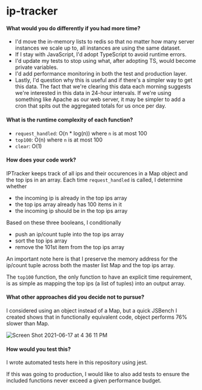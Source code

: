 # ip-tracker

#### What would you do differently if you had more time?

* I'd move the in-memory lists to redis so that no matter how many server instances we scale up to, all instances are using the same dataset.
* If I stay with JavaScript, I'd adopt TypeScript to avoid runtime errors.
* I'd update my tests to stop using what, after adopting TS, would become private variables.
* I'd add performance monitoring in both the test and production layer.
* Lastly, I'd question why this is useful and if there's a simpler way to get this data. The fact that we're clearing this data each morning suggests we're interested in this data in 24-hour intervals. If we're using something like Apache as our web server, it may be simpler to add a cron that spits out the aggregated totals for us once per day.

#### What is the runtime complexity of each function?

* `request_handled`: O(n * log(n)) where `n` is at most 100
* `top100`: O(n) where `n` is at most 100
* `clear`: O(1)

#### How does your code work?

IPTracker keeps track of all ips and their occurences in a Map object and the top ips in an array.
Each time `request_handled` is called, I determine whether
* the incoming ip is already in the top ips array
* the top ips array already has 100 items in it
* the incoming ip should be in the top ips array

Based on these three booleans, I conditionally
* push an ip/count tuple into the top ips array
* sort the top ips array
* remove the 101st item from the top ips array

An important note here is that I preserve the memory address for the ip/count tuple across both the master list Map and the top ips array.

The `top100` function, the only function to have an explicit time requirement, is as simple as mapping the top ips (a list of tuples) into an output array.

#### What other approaches did you decide **not** to pursue?

I considered using an object instead of a Map, but a quick JSBench I created shows that in functionally equivalent code, object performs 76% slower than Map.

![Screen Shot 2021-06-17 at 4 36 11 PM](https://user-images.githubusercontent.com/5660076/122485553-7762b880-cf94-11eb-92fa-048892eeb581.png)

#### How would you test this?

I wrote automated tests here in this repository using jest.

If this was going to production, I would like to also add tests to ensure the included functions never exceed a given performance budget.
